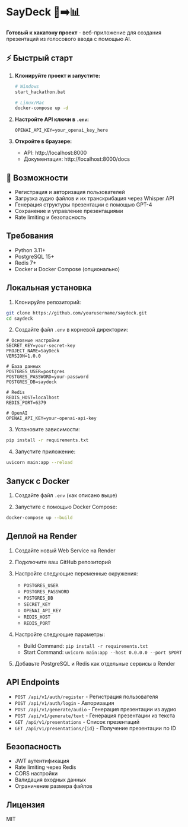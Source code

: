 # SayDeck 🎤➡️📊

**Готовый к хакатону проект** - веб-приложение для создания презентаций из голосового ввода с помощью AI.

## ⚡ Быстрый старт

1. **Клонируйте проект и запустите:**
   ```bash
   # Windows
   start_hackathon.bat
   
   # Linux/Mac  
   docker-compose up -d
   ```

2. **Настройте API ключи в `.env`:**
   ```env
   OPENAI_API_KEY=your_openai_key_here
   ```

3. **Откройте в браузере:**
   - API: http://localhost:8000
   - Документация: http://localhost:8000/docs

## 🚀 Возможности

- Регистрация и авторизация пользователей
- Загрузка аудио файлов и их транскрибация через Whisper API
- Генерация структуры презентации с помощью GPT-4
- Сохранение и управление презентациями
- Rate limiting и безопасность

## Требования

- Python 3.11+
- PostgreSQL 15+
- Redis 7+
- Docker и Docker Compose (опционально)

## Локальная установка

1. Клонируйте репозиторий:
```bash
git clone https://github.com/yourusername/saydeck.git
cd saydeck
```

2. Создайте файл `.env` в корневой директории:
```env
# Основные настройки
SECRET_KEY=your-secret-key
PROJECT_NAME=SayDeck
VERSION=1.0.0

# База данных
POSTGRES_USER=postgres
POSTGRES_PASSWORD=your-password
POSTGRES_DB=saydeck

# Redis
REDIS_HOST=localhost
REDIS_PORT=6379

# OpenAI
OPENAI_API_KEY=your-openai-api-key
```

3. Установите зависимости:
```bash
pip install -r requirements.txt
```

4. Запустите приложение:
```bash
uvicorn main:app --reload
```

## Запуск с Docker

1. Создайте файл `.env` (как описано выше)

2. Запустите с помощью Docker Compose:
```bash
docker-compose up --build
```

## Деплой на Render

1. Создайте новый Web Service на Render
2. Подключите ваш GitHub репозиторий
3. Настройте следующие переменные окружения:
   - `POSTGRES_USER`
   - `POSTGRES_PASSWORD`
   - `POSTGRES_DB`
   - `SECRET_KEY`
   - `OPENAI_API_KEY`
   - `REDIS_HOST`
   - `REDIS_PORT`

4. Настройте следующие параметры:
   - Build Command: `pip install -r requirements.txt`
   - Start Command: `uvicorn main:app --host 0.0.0.0 --port $PORT`

5. Добавьте PostgreSQL и Redis как отдельные сервисы в Render

## API Endpoints

- `POST /api/v1/auth/register` - Регистрация пользователя
- `POST /api/v1/auth/login` - Авторизация
- `POST /api/v1/generate/audio` - Генерация презентации из аудио
- `POST /api/v1/generate/text` - Генерация презентации из текста
- `GET /api/v1/presentations` - Список презентаций
- `GET /api/v1/presentations/{id}` - Получение презентации по ID

## Безопасность

- JWT аутентификация
- Rate limiting через Redis
- CORS настройки
- Валидация входных данных
- Ограничение размера файлов

## Лицензия

MIT 